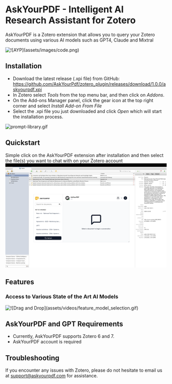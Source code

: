 # AskYourPDF - Intelligent AI Research Assistant for Zotero
AskYourPDF is a Zotero extension that allows you to query your Zotero documents using various AI models such as GPT4, Claude and Mixtral

![!\[AYP\](assets/images/code.png)](assets/videos/chat_interface.gif)

## Installation

- Download the latest release (.xpi file) from GitHub: https://github.com/AskYourPdf/zotero_plugin/releases/download/1.0.0/askyourpdf.xpi
- In Zotero select <em>Tools</em> from the top menu bar, and then click on <em>Addons</em>.
- On the Add-ons Manager panel, click the gear icon at the top right corner and select <em>Install Add-on From File</em>
- Select the .xpi file you just downloaded and click <em>Open</em> which will start the installation process.

![prompt-library.gif](<assets/videos/installation.gif>)


## Quickstart

Simple click on the AskYourPDF extension after installation and then select the file(s) you want to chat with on your Zotero account 
![AYP](assets/images/homepage.png)


## Features

### Access to Various State of the Art AI Models

![!\[Drag and Drop\](assets/videos/feature_model_selection.gif)](assets/videos/feature_model_selection.gif)



## AskYourPDF and GPT Requirements

- Currently, AskYourPDF supports Zotero 6 and 7.
- AskYourPDF account is required




## Troubleshooting

 If you encounter any issues with Zotero, please do not hesitate to email us at [support@askyourpdf.com](mailto:support@askyourpdf.com) for assistance.